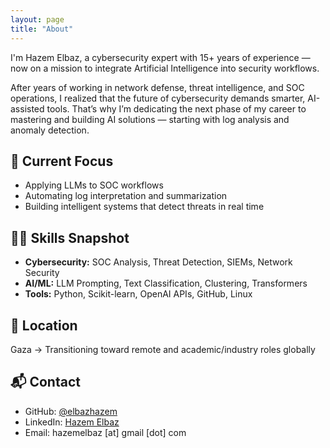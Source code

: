 ```yaml
---
layout: page
title: "About"
---
```


I'm Hazem Elbaz, a cybersecurity expert with 15+ years of experience — now on a mission to integrate Artificial Intelligence into security workflows.

After years of working in network defense, threat intelligence, and SOC operations, I realized that the future of cybersecurity demands smarter, AI-assisted tools. That’s why I’m dedicating the next phase of my career to mastering and building AI solutions — starting with log analysis and anomaly detection.

## 🎯 Current Focus

- Applying LLMs to SOC workflows
- Automating log interpretation and summarization
- Building intelligent systems that detect threats in real time

## 🧑‍💻 Skills Snapshot

- **Cybersecurity:** SOC Analysis, Threat Detection, SIEMs, Network Security  
- **AI/ML:** LLM Prompting, Text Classification, Clustering, Transformers  
- **Tools:** Python, Scikit-learn, OpenAI APIs, GitHub, Linux

## 📍 Location
Gaza → Transitioning toward remote and academic/industry roles globally

## 📬 Contact

- GitHub: [@elbazhazem](https://github.com/elbazhazem)  
- LinkedIn: [Hazem Elbaz](https://www.linkedin.com/in/hazem-elbaz/)  
- Email: hazemelbaz [at] gmail [dot] com
